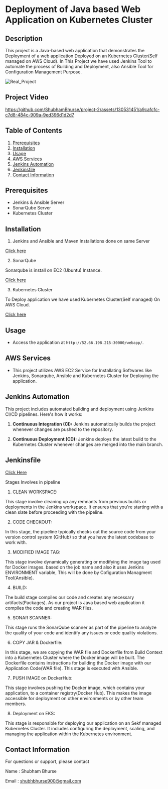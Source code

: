 # Deployment of Java based  Web Application on Kubernetes Cluster 

## Description

This project is a Java-based web application that demonstrates the Deployment of a web application Deployed on an Kubernetes Cluster(Self managed on AWS Cloud).
In This Project we have used Jenkins Tool to automate the process of Building and Deployment, also Ansible Tool for Configuration Management Purpose.



![Real_Project](https://github.com/ShubhamBhurse/project-2/assets/130531451/1372823b-9b27-40db-adb9-178ff1e9c152)



## Project Video


https://github.com/ShubhamBhurse/project-2/assets/130531451/a9cafcfc-c7d8-484c-909a-9ed396d1d2d7


## Table of Contents

1. [Prerequisites](#prerequisites)
2. [Installation](#installation)
3. [Usage](#usage)
4. [AWS Services](#aws-services)
5. [Jenkins Automation](#jenkins-automation)
6. [Jenkinsfile](#Jenkinsfile)
7. [Contact Information](#contact-information)

## Prerequisites

- Jenkins & Ansible Server
- SonarQube Server
- Kubernetes Cluster

## Installation

1. Jenkins and Ansible and Maven
Installations done on same Server

[Click here](https://github.com/ShubhamBhurse/Installations/blob/main/jenkins_ansible_installation_p1.md)

2. SonarQube


Sonarqube is install on EC2 (Ubuntu) Instance.

[Click here](https://github.com/ShubhamBhurse/Installations/blob/main/sonarqube_installation_p1.md)

3. Kubernetes Cluster

To Deploy application we have used Kubernetes Cluster(Self managed) On AWS Cloud.

[Click here](https://github.com/ShubhamBhurse/Installations/blob/main/kubernetes_installation_p1.md)



## Usage

- Access the application at `http://52.66.198.215:30000/webapp/`.

## AWS Services

- This project utilizes AWS EC2 Service for Installating Softwares like Jenkins, Sonarqube, Ansible and Kubernetes Cluster for Deploying the application.

## Jenkins Automation

This project includes automated building and deployment using Jenkins CI/CD pipelines. Here's how it works:

1. **Continuous Integration (CI):** Jenkins automatically builds the project whenever changes are pushed to the repository.

2. **Continuous Deployment (CD):** Jenkins deploys the latest build to the Kubernetes Cluster whenever changes are merged into the main branch.

## Jenkinsfile
[Click Here](https://github.com/ShubhamBhurse/project-2/blob/main/Jenkinsfile)

Stages Involves in pipeline

1. CLEAN WORKSPACE:
   
This stage involve cleaning up any remnants from previous builds or deployments in the Jenkins workspace. It ensures that you're starting with a clean slate before proceeding with the pipeline.

2. CODE CHECKOUT:
   
In this stage, the pipeline typically checks out the source code from your version control system (GitHub) so that you have the latest codebase to work with.

3. MODIFIED IMAGE TAG:
   
This stage involve dynamically generating or modifying the image tag used for Docker images. based on the job name and also it uses Jenkins ENVIRONMENT variable, This will be done by  Cofiguration Managment Tool(Ansible).

4. BUILD:

The build stage compiles our code and creates any necessary artifacts(Packages). As our project is Java based web application it compiles the code and creating WAR files.

5. SONAR SCANNER:

This stage runs the SonarQube scanner as part of the pipeline to analyze the quality of your code and identify any issues or code quality violations.

6. COPY JAR & Dockerfile:

In this stage, we are copying  the WAR file and Dockerfile from Build Context into a Kubernetes Cluster where the Docker image will be built. The Dockerfile contains instructions for building the Docker image with our Application Code(WAR file).
This stage is executed with Ansible.

7. PUSH IMAGE on DockerHub:

This stage involves pushing the Docker image, which contains your application, to a container registry(Docker Hub). This makes the image accessible for deployment on other environments or by other team members.

8. Deployment on EKS:

This stage is responsible for deploying our application on an Sekf managed Kubernetes Cluster. It includes configuring the deployment, scaling, and managing the application within the Kubernetes environment.

## Contact Information

For questions or support, please contact

Name : Shubham Bhurse

Email : shubhbhurse900@gmail.com


